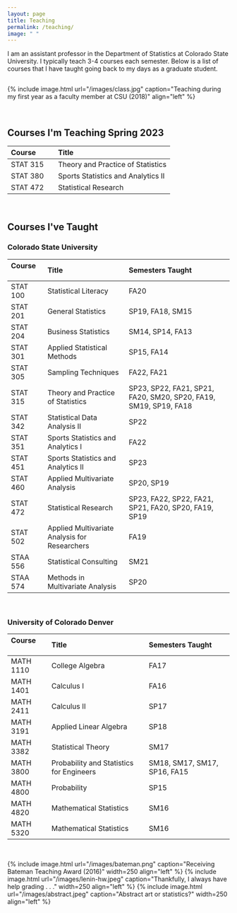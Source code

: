 ```yaml
---
layout: page
title: Teaching
permalink: /teaching/
image: " "
---
```


I am an assistant professor in the Department of Statistics at Colorado State University. I typically teach 3-4 courses each semester. Below is a list of courses that I have taught going back to my days as a graduate student. 

<hr style="clear:both;visibility: hidden;" />  


{% include image.html url="/images/class.jpg" caption="Teaching during my first year as a faculty member at CSU (2018)" align="left" %}

<br>

## Courses I'm Teaching Spring 2023

| Course &nbsp; &nbsp; &nbsp; &nbsp; | Title &nbsp;  |
|:--------------------	|:------------------------------------------ |
| STAT 315 	| Theory and Practice of Statistics  |
| STAT 380 | Sports Statistics and Analytics II |
| STAT 472 | Statistical Research |

<br>

## Courses I've Taught

### Colorado State University
 
| Course &nbsp; &nbsp; &nbsp; &nbsp; | Title  &nbsp; &nbsp; | Semesters Taught &nbsp; &nbsp; |
|:--------------------	|:------------------------------------------ |:--------------------------------------- |
| STAT 100 	| Statistical Literacy              	| FA20 |
| STAT 201 	| General Statistics                	| SP19, FA18, SM15 |
| STAT 204 	| Business Statistics               	| SM14, SP14, FA13 |
| STAT 301 	| Applied Statistical Methods       	| SP15, FA14       |
| STAT 305 	| Sampling Techniques               	| FA22, FA21             |
| STAT 315 	| Theory and Practice of Statistics | SP23, SP22, FA21, SP21, FA20, SM20, SP20, FA19, SM19, SP19, FA18 |
| STAT 342  | Statistical Data Analysis II          | SP22 |
| STAT 351  | Sports Statistics and Analytics I          | FA22 |
| STAT 451  | Sports Statistics and Analytics II          | SP23 |
| STAT 460  | Applied Multivariate Analysis     	| SP20, SP19  |
| STAT 472  | Statistical Research                  | SP23, FA22, SP22, FA21, SP21, FA20, SP20, FA19, SP19 |
| STAT 502  | Applied Multivariate Analysis for Researchers | FA19 |
| STAA 556  | Statistical Consulting | SM21 |
| STAA 574  | Methods in Multivariate Analysis | SP20 | 

<br>

### University of Colorado Denver 

| Course &nbsp; &nbsp; &nbsp; &nbsp; | Title &nbsp; &nbsp; | Semesters Taught &nbsp; &nbsp; |
|:--------------------	|:------------------------------------------ |:--------------------------------------- |
| MATH 1110 | College Algebra | FA17 |
| MATH 1401 | Calculus I | FA16 |
| MATH 2411 | Calculus II | SP17 |
| MATH 3191 | Applied Linear Algebra | SP18 |
| MATH 3382 | Statistical Theory | SM17 |
| MATH 3800 | Probability and Statistics for Engineers | SM18, SM17, SM17, SP16, FA15 |
| MATH 4800 | Probability | SP15 |
| MATH 4820 | Mathematical Statistics | SM16 |
| MATH 5320 | Mathematical Statistics | SM16 |

<br>


{% include image.html url="/images/bateman.png" caption="Receiving Bateman Teaching Award (2016)" width=250 align="left" %}
{% include image.html url="/images/lenin-hw.jpeg" caption="Thankfully, I always have help grading . . ." width=250 align="left" %}
{% include image.html url="/images/abstract.jpeg" caption="Abstract art or statistics?" width=250 align="left" %}


